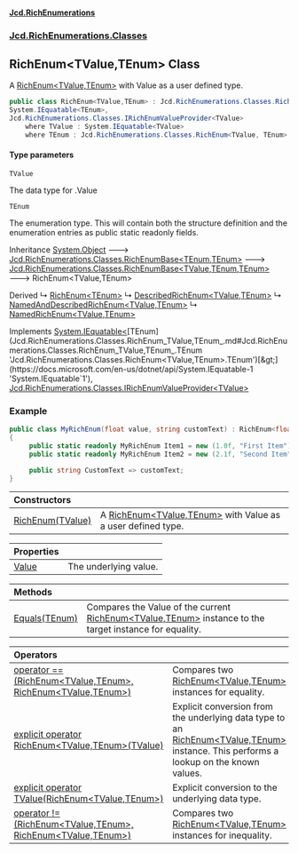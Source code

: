 #### [Jcd.RichEnumerations](index.md 'index')

### [Jcd.RichEnumerations.Classes](Jcd.RichEnumerations.Classes.md 'Jcd.RichEnumerations.Classes')

## RichEnum<TValue,TEnum> Class

A [RichEnum&lt;TValue,TEnum&gt;](Jcd.RichEnumerations.Classes.RichEnum_TValue,TEnum_.md 'Jcd.RichEnumerations.Classes.RichEnum<TValue,TEnum>') with Value as a user defined type.

```csharp
public class RichEnum<TValue,TEnum> : Jcd.RichEnumerations.Classes.RichEnumBase<TValue, TEnum, TEnum>,
System.IEquatable<TEnum>,
Jcd.RichEnumerations.Classes.IRichEnumValueProvider<TValue>
    where TValue : System.IEquatable<TValue>
    where TEnum : Jcd.RichEnumerations.Classes.RichEnum<TValue, TEnum>
```

#### Type parameters

<a name='Jcd.RichEnumerations.Classes.RichEnum_TValue,TEnum_.TValue'></a>

`TValue`

The data type for .Value

<a name='Jcd.RichEnumerations.Classes.RichEnum_TValue,TEnum_.TEnum'></a>

`TEnum`

The enumeration type. This will contain both the structure definition and the enumeration
entries as public static readonly fields.

Inheritance [System.Object](https://docs.microsoft.com/en-us/dotnet/api/System.Object 'System.Object') &#129106; [Jcd.RichEnumerations.Classes.RichEnumBase&lt;](Jcd.RichEnumerations.Classes.RichEnumBase_TEnumeration,TEnumeratedItem_.md 'Jcd.RichEnumerations.Classes.RichEnumBase<TEnumeration,TEnumeratedItem>')[TEnum](Jcd.RichEnumerations.Classes.RichEnum_TValue,TEnum_.md#Jcd.RichEnumerations.Classes.RichEnum_TValue,TEnum_.TEnum 'Jcd.RichEnumerations.Classes.RichEnum<TValue,TEnum>.TEnum')[,](Jcd.RichEnumerations.Classes.RichEnumBase_TEnumeration,TEnumeratedItem_.md 'Jcd.RichEnumerations.Classes.RichEnumBase<TEnumeration,TEnumeratedItem>')[TEnum](Jcd.RichEnumerations.Classes.RichEnum_TValue,TEnum_.md#Jcd.RichEnumerations.Classes.RichEnum_TValue,TEnum_.TEnum 'Jcd.RichEnumerations.Classes.RichEnum<TValue,TEnum>.TEnum')[&gt;](Jcd.RichEnumerations.Classes.RichEnumBase_TEnumeration,TEnumeratedItem_.md 'Jcd.RichEnumerations.Classes.RichEnumBase<TEnumeration,TEnumeratedItem>') &#129106; [Jcd.RichEnumerations.Classes.RichEnumBase&lt;](Jcd.RichEnumerations.Classes.RichEnumBase_TValue,TEnumeration,TEnumeratedItem_.md 'Jcd.RichEnumerations.Classes.RichEnumBase<TValue,TEnumeration,TEnumeratedItem>')[TValue](Jcd.RichEnumerations.Classes.RichEnum_TValue,TEnum_.md#Jcd.RichEnumerations.Classes.RichEnum_TValue,TEnum_.TValue 'Jcd.RichEnumerations.Classes.RichEnum<TValue,TEnum>.TValue')[,](Jcd.RichEnumerations.Classes.RichEnumBase_TValue,TEnumeration,TEnumeratedItem_.md 'Jcd.RichEnumerations.Classes.RichEnumBase<TValue,TEnumeration,TEnumeratedItem>')[TEnum](Jcd.RichEnumerations.Classes.RichEnum_TValue,TEnum_.md#Jcd.RichEnumerations.Classes.RichEnum_TValue,TEnum_.TEnum 'Jcd.RichEnumerations.Classes.RichEnum<TValue,TEnum>.TEnum')[,](Jcd.RichEnumerations.Classes.RichEnumBase_TValue,TEnumeration,TEnumeratedItem_.md 'Jcd.RichEnumerations.Classes.RichEnumBase<TValue,TEnumeration,TEnumeratedItem>')[TEnum](Jcd.RichEnumerations.Classes.RichEnum_TValue,TEnum_.md#Jcd.RichEnumerations.Classes.RichEnum_TValue,TEnum_.TEnum 'Jcd.RichEnumerations.Classes.RichEnum<TValue,TEnum>.TEnum')[&gt;](Jcd.RichEnumerations.Classes.RichEnumBase_TValue,TEnumeration,TEnumeratedItem_.md 'Jcd.RichEnumerations.Classes.RichEnumBase<TValue,TEnumeration,TEnumeratedItem>') &#129106; RichEnum<TValue,TEnum>

Derived
&#8627; [RichEnum&lt;TEnum&gt;](Jcd.RichEnumerations.Classes.RichEnum_TEnum_.md 'Jcd.RichEnumerations.Classes.RichEnum<TEnum>')
&#8627; [DescribedRichEnum&lt;TValue,TEnum&gt;](Jcd.RichEnumerations.Classes.Wrappers.DescribedRichEnum_TValue,TEnum_.md 'Jcd.RichEnumerations.Classes.Wrappers.DescribedRichEnum<TValue,TEnum>')
&#8627; [NamedAndDescribedRichEnum&lt;TValue,TEnum&gt;](Jcd.RichEnumerations.Classes.Wrappers.NamedAndDescribedRichEnum_TValue,TEnum_.md 'Jcd.RichEnumerations.Classes.Wrappers.NamedAndDescribedRichEnum<TValue,TEnum>')
&#8627; [NamedRichEnum&lt;TValue,TEnum&gt;](Jcd.RichEnumerations.Classes.Wrappers.NamedRichEnum_TValue,TEnum_.md 'Jcd.RichEnumerations.Classes.Wrappers.NamedRichEnum<TValue,TEnum>')

Implements [System.IEquatable&lt;](https://docs.microsoft.com/en-us/dotnet/api/System.IEquatable-1 'System.IEquatable`1')[TEnum](Jcd.RichEnumerations.Classes.RichEnum_TValue,TEnum_.md#Jcd.RichEnumerations.Classes.RichEnum_TValue,TEnum_.TEnum 'Jcd.RichEnumerations.Classes.RichEnum<TValue,TEnum>.TEnum')[&gt;](https://docs.microsoft.com/en-us/dotnet/api/System.IEquatable-1 'System.IEquatable`1'), [Jcd.RichEnumerations.Classes.IRichEnumValueProvider&lt;](Jcd.RichEnumerations.Classes.IRichEnumValueProvider_TValue_.md 'Jcd.RichEnumerations.Classes.IRichEnumValueProvider<TValue>')[TValue](Jcd.RichEnumerations.Classes.RichEnum_TValue,TEnum_.md#Jcd.RichEnumerations.Classes.RichEnum_TValue,TEnum_.TValue 'Jcd.RichEnumerations.Classes.RichEnum<TValue,TEnum>.TValue')[&gt;](Jcd.RichEnumerations.Classes.IRichEnumValueProvider_TValue_.md 'Jcd.RichEnumerations.Classes.IRichEnumValueProvider<TValue>')

### Example

```csharp
public class MyRichEnum(float value, string customText) : RichEnum<float,MyRichEnum>(value)
{
     public static readonly MyRichEnum Item1 = new (1.0f, "First Item");
     public static readonly MyRichEnum Item2 = new (2.1f, "Second Item");

     public string CustomText => customText;
}
```

| Constructors                                                                                                                                                       |                                                                                                                                                                                   |
|:-------------------------------------------------------------------------------------------------------------------------------------------------------------------|:----------------------------------------------------------------------------------------------------------------------------------------------------------------------------------|
| [RichEnum(TValue)](Jcd.RichEnumerations.Classes.RichEnum_TValue,TEnum_.RichEnum(TValue).md 'Jcd.RichEnumerations.Classes.RichEnum<TValue,TEnum>.RichEnum(TValue)') | A [RichEnum&lt;TValue,TEnum&gt;](Jcd.RichEnumerations.Classes.RichEnum_TValue,TEnum_.md 'Jcd.RichEnumerations.Classes.RichEnum<TValue,TEnum>') with Value as a user defined type. |

| Properties                                                                                                                        |                       |
|:----------------------------------------------------------------------------------------------------------------------------------|:----------------------|
| [Value](Jcd.RichEnumerations.Classes.RichEnum_TValue,TEnum_.Value.md 'Jcd.RichEnumerations.Classes.RichEnum<TValue,TEnum>.Value') | The underlying value. |

| Methods                                                                                                                                                   |                                                                                                                                                                                                                                  |
|:----------------------------------------------------------------------------------------------------------------------------------------------------------|:---------------------------------------------------------------------------------------------------------------------------------------------------------------------------------------------------------------------------------|
| [Equals(TEnum)](Jcd.RichEnumerations.Classes.RichEnum_TValue,TEnum_.Equals(TEnum).md 'Jcd.RichEnumerations.Classes.RichEnum<TValue,TEnum>.Equals(TEnum)') | Compares the Value of the current [RichEnum&lt;TValue,TEnum&gt;](Jcd.RichEnumerations.Classes.RichEnum_TValue,TEnum_.md 'Jcd.RichEnumerations.Classes.RichEnum<TValue,TEnum>') instance to the target instance for equality. |

| Operators                                                                                                                                                                                                                                                                                                                                                                                                                              |                                                                                                                                                                                                                                                                |
|:---------------------------------------------------------------------------------------------------------------------------------------------------------------------------------------------------------------------------------------------------------------------------------------------------------------------------------------------------------------------------------------------------------------------------------------|:---------------------------------------------------------------------------------------------------------------------------------------------------------------------------------------------------------------------------------------------------------------|
| [operator ==(RichEnum&lt;TValue,TEnum&gt;, RichEnum&lt;TValue,TEnum&gt;)](Jcd.RichEnumerations.Classes.RichEnum_TValue,TEnum_.op_Equality(Jcd.RichEnumerations.Classes.RichEnum_TValue,TEnum_,Jcd.RichEnumerations.Classes.RichEnum_TValue,TEnum_).md 'Jcd.RichEnumerations.Classes.RichEnum<TValue,TEnum>.op_Equality(Jcd.RichEnumerations.Classes.RichEnum<TValue,TEnum>, Jcd.RichEnumerations.Classes.RichEnum<TValue,TEnum>)')     | Compares two [RichEnum&lt;TValue,TEnum&gt;](Jcd.RichEnumerations.Classes.RichEnum_TValue,TEnum_.md 'Jcd.RichEnumerations.Classes.RichEnum<TValue,TEnum>') instances for equality.                                                                              |
| [explicit operator RichEnum&lt;TValue,TEnum&gt;(TValue)](Jcd.RichEnumerations.Classes.RichEnum_TValue,TEnum_.op_ExplicitJcd.RichEnumerations.Classes.RichEnum_TValue,TEnum_(TValue).md 'Jcd.RichEnumerations.Classes.RichEnum<TValue,TEnum>.op_Explicit Jcd.RichEnumerations.Classes.RichEnum<TValue,TEnum>(TValue)')                                                                                                                  | Explicit conversion from the underlying data type to an [RichEnum&lt;TValue,TEnum&gt;](Jcd.RichEnumerations.Classes.RichEnum_TValue,TEnum_.md 'Jcd.RichEnumerations.Classes.RichEnum<TValue,TEnum>') instance. This performs a lookup on the known values. |
| [explicit operator TValue(RichEnum&lt;TValue,TEnum&gt;)](Jcd.RichEnumerations.Classes.RichEnum_TValue,TEnum_.op_ExplicitTValue(Jcd.RichEnumerations.Classes.RichEnum_TValue,TEnum_).md 'Jcd.RichEnumerations.Classes.RichEnum<TValue,TEnum>.op_Explicit TValue(Jcd.RichEnumerations.Classes.RichEnum<TValue,TEnum>)')                                                                                                                  | Explicit conversion to the underlying data type.                                                                                                                                                                                                               |
| [operator !=(RichEnum&lt;TValue,TEnum&gt;, RichEnum&lt;TValue,TEnum&gt;)](Jcd.RichEnumerations.Classes.RichEnum_TValue,TEnum_.op_Inequality(Jcd.RichEnumerations.Classes.RichEnum_TValue,TEnum_,Jcd.RichEnumerations.Classes.RichEnum_TValue,TEnum_).md 'Jcd.RichEnumerations.Classes.RichEnum<TValue,TEnum>.op_Inequality(Jcd.RichEnumerations.Classes.RichEnum<TValue,TEnum>, Jcd.RichEnumerations.Classes.RichEnum<TValue,TEnum>)') | Compares two [RichEnum&lt;TValue,TEnum&gt;](Jcd.RichEnumerations.Classes.RichEnum_TValue,TEnum_.md 'Jcd.RichEnumerations.Classes.RichEnum<TValue,TEnum>') instances for inequality.                                                                            |
